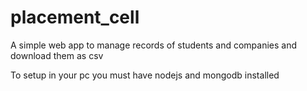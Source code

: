 # placement_cell
A simple web app to manage records of students and companies and download them as csv


To setup in your pc you must have nodejs and mongodb installed
